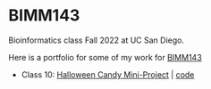 # BIMM143
Bioinformatics class Fall 2022 at UC San Diego. 

Here is a portfolio for some of my work for [BIMM143](https://bioboot.github.io/bimm143_F22/) 

- Class 10: [Halloween Candy Mini-Project](https://github.com/vivphan007/bimm143/blob/main/class10%20(10.27.2022)/class10.md) | [code](https://github.com/vivphan007/bimm143/blob/main/class10%20(10.27.2022)/class10.qmd)

